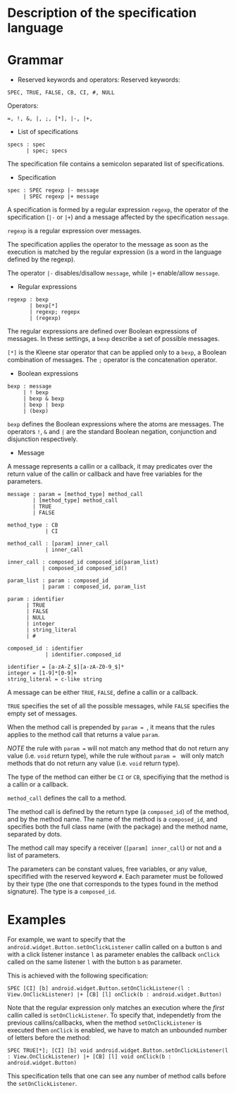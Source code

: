 # Description of the specification language

# Grammar
- Reserved keywords and operators:
Reserved keywords:
```
SPEC, TRUE, FALSE, CB, CI, #, NULL
```

Operators:
```
=, !, &, |, ;, [*], |-, |+,
```

- List of specifications
```
specs : spec
      | spec; specs
```
The specification file contains a semicolon separated list of
specifications.

- Specification
```
spec : SPEC regexp |- message
     | SPEC regexp |+ message
```

A specification is formed by a regular expression `regexp`, the
operator of the specification (`|-` or `|+`) and a message affected by
the specification `message`.

`regexp` is a regular expression over messages.

The specification applies the operator to the message as soon as the
execution is matched by the regular expression (is a word in the
language defined by the regexp).

The operator `|-` disables/disallow `message`, while `|+`
enable/allow `message`.


- Regular expressions
```
regexp : bexp
       | bexp[*]
       | regexp; regepx
       | (regexp)
```

The regular expressions are defined over Boolean expressions of
messages. In these settings, a `bexp` describe a set of possible
messages.

`[*]` is the Kleene star operator that can be applied only to a
`bexp`, a Boolean combination of messages.
The `;` operator is the concatenation operator.


- Boolean expressions
```
bexp : message
     | ! bexp
     | bexp & bexp
     | bexp | bexp
     | (bexp)
```

`bexp` defines the Boolean expressions where the atoms are messages.
The operators `!`, `&` and `|` are the standard Boolean negation,
conjunction and disjunction respectively.


- Message

A message represents a callin or a callback, it may predicates over
the return value of the callin or callback and have free variables for
the parameters.


```
message : param = [method_type] method_call
        | [method_type] method_call
        | TRUE
        | FALSE

method_type : CB
            | CI

method_call : [param] inner_call
            | inner_call
            
inner_call : composed_id composed_id(param_list)
           | composed_id composed_id()
           
param_list : param : composed_id
           | param : composed_id, param_list
           
param : identifier
      | TRUE
      | FALSE
      | NULL
      | integer
      | string_literal
      | #

composed_id : identifier
            | identifier.composed_id
            
identifier = [a-zA-Z_$][a-zA-Z0-9_$]*
integer = [1-9]*[0-9]+
string_literal = c-like string
```

A message can be either `TRUE`, `FALSE`, define a callin or a
callback.

`TRUE` specifies the set of all the possible messages, while `FALSE`
specifies the empty set of messages.

When the method call is prepended by `param = `, it means that the
rules applies to the method call that returns a value `param`.

*NOTE* the rule with `param =` will not match any method that do not
return any value (i.e. `void` return type), while the rule without
`param = ` will only match methods that do not return any value
(i.e. `void` return type).

The type of the method can either be `CI` or `CB`, specifiying that
the method is a callin or a callback.

`method_call` defines the call to a method.

The method call is defined by the return type (a `composed_id`) of the
method, and by the method name. The name of the method is a
`composed_id`, and specifies both the full class name (with the
package) and the method name, separated by dots.

The method call may specify a receiver (`[param] inner_call`) or
not and a list of parameters.

The parameters can be constant values, free variables, or any value,
specifified with the reserved keyword `#`. Each parameter must be
followed by their type (the one that corresponds to the types found in
the method signature). The type is a `composed_id`.


# Examples

For example, we want to specify that the
`android.widget.Button.setOnClickListener` callin called on a button
`b` and with a click listener instance `l` as parameter enables the
callback `onClick` called on the same listener `l` with the button `b`
as parameter.

This is achieved with the following specification:
```
SPEC [CI] [b] android.widget.Button.setOnClickListener(l : View.OnClickListener) |+ [CB] [l] onClick(b : android.widget.Button)
```

Note that the regular expression only matches an execution where the
*first* callin called is `setOnClickListener`.
To specify that, independetly from the previous callins/callbacks,
when the method `setOnClickListener` is executed then `onClick` is
enabled, we have to match an unbounded number of letters before the
method:

```
SPEC TRUE[*]; [CI] [b] void android.widget.Button.setOnClickListener(l : View.OnClickListener) |+ [CB] [l] void onClick(b : android.widget.Button)
```

This specification tells that one can see any number of method calls
before the `setOnClickListener`.





